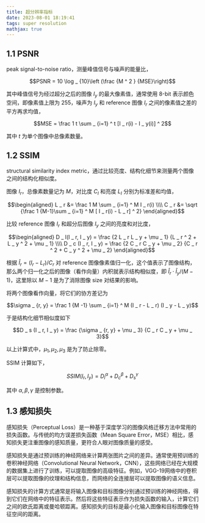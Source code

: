 ```yaml
---
title: 超分辨率指标
date: 2023-08-01 18:19:41
tags: super resolution
mathjax: true
---
```


## 1.1 PSNR

peak signal-to-noise ratio，测量峰值信号与噪声的能量比，

$$PSNR = 10 \log _ {10}\left (\frac {M ^ 2 } {MSE}\right)$$

其中峰值信号为经过超分之后的图像 $I_y$ 的最大像素值，通常使用 8-bit 表示颜色空间，即像素值上限为 255，噪声为 $I _ y$ 和 reference 图像 $I _ r$ 之间的像素值之差的平方再求均值，

$$MSE = \frac 1 t \sum _ {i=1} ^ t [I _ r(i) - I _ y(i)] ^ 2$$

其中 $t$ 为单个图像中总像素数量。

## 1.2 SSIM

structural similarity index metric，通过比较亮度、结构化细节来测量两个图像之间的结构化相似度。

图像 $I _ r$，总像素数量记为 $M$，对比度 $C _ I$ 和亮度 $L _ I$ 分别为标准差和均值，

$$\begin{aligned} L _ r &= \frac 1 M \sum _ {i=1} ^ M I _ r(i) 
\\\\ C _ r &= \sqrt {\frac 1 {M-1}\sum _ {i=1} ^ M [ I _ r(i) - L _ r] ^ 2}
\end{aligned}$$

比较 reference 图像 $I _ r$ 和超分后图像 $I _ y$ 之间的亮度和对比度，

$$\begin{aligned} D _ l(I _ r, I _ y) = \frac {2 L _ r L _ y + \mu _ 1} {L _ r ^ 2 + L _ y ^ 2 + \mu _ 1}
\\\\ D _ c (I _ r, I _ y) = \frac {2 C _ r C _ y + \mu _ 2} {C _ r ^ 2 + C _ y ^ 2 + \mu _ 2}
\end{aligned}$$

根据 $\hat I _ r=(I _ r - L _ r) / C _ r$ 对 reference 图像像素值归一化，这个值表示了图像结构，那么两个归一化之后的图像（看作向量）内积就表示结构相似度，即 $\hat I _ r \cdot \hat I _ y / (M-1)$，这里除以 $M-1$ 是为了消除图像 size 对结果的影响。

将两个图像看作向量，将它们的协方差记为 

$$\sigma _ {r, y} = \frac 1 {M -1} \sum _ {i=1} ^ M (I _ r - L _ r) (I _ y - L _ y)$$

于是结构化细节相似度如下

$$D _ s (I _ r, I _ y) = \frac {\sigma _ {r, y} + \mu _ 3} {C _ r C _ y + \mu _ 3}$$

以上计算式中，$\mu _ 1, \mu _ 2, \mu _ 3$ 是为了防止除零。

SSIM 计算如下，

$$SSIM(I _ r, I _ y)=D _ l ^ {\alpha} + D _ c ^ {\beta} + D _ s ^ {\gamma}$$

其中 $\alpha, \beta, \gamma$ 是控制参数。

## 1.3 感知损失

感知损失（Perceptual Loss）是一种基于深度学习的图像风格迁移方法中常用的损失函数。与传统的均方误差损失函数（Mean Square Error，MSE）相比，感知损失更注重图像的感知质量，更符合人眼对图像质量的感受。

感知损失是通过预训练的神经网络来计算两张图片之间的差异。通常使用预训练的卷积神经网络（Convolutional Neural Network，CNN），这些网络已经在大规模的数据集上进行了训练，可以提取图像的高级特征。例如，VGG-19网络中的卷积层可以提取图像的纹理和结构信息，而网络的全连接层可以提取图像的语义信息。

感知损失的计算方式通常是将输入图像和目标图像分别通过预训练的神经网络，得到它们在网络中的特征表示。然后将这些特征表示作为损失函数的输入，计算它们之间的欧氏距离或曼哈顿距离。感知损失的目标是最小化输入图像和目标图像在特征空间的距离。
